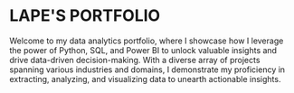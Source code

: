 # LAPE'S PORTFOLIO
Welcome to my data analytics portfolio, where I showcase how I leverage the power of Python, SQL, and Power BI to unlock valuable insights and drive data-driven decision-making. With a diverse array of projects spanning various industries and domains, I demonstrate my proficiency in extracting, analyzing, and visualizing data to unearth actionable insights.
